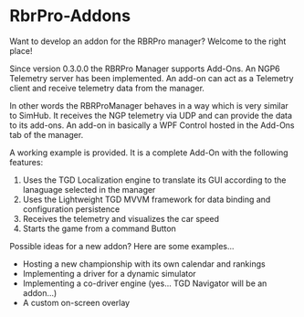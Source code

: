 # RbrPro-Addons
Want to develop an addon for the RBRPro manager? Welcome to the right place!

Since version 0.3.0.0 the RBRPro Manager supports Add-Ons. An NGP6 Telemetry server has been implemented. An add-on can act as a Telemetry client and receive telemetry data from the manager.

In other words the RBRProManager behaves in a way which is very similar to SimHub. It receives the NGP telemetry via UDP and can provide the data to its add-ons.
An add-on in basically a WPF Control hosted in the Add-Ons tab of the manager.

A working example is provided.
It is a complete Add-On with the following features:

1. Uses the TGD Localization engine to translate its GUI according to the lanaguage selected in the manager
2. Uses the Lightweight TGD MVVM framework for data binding and configuration persistence
3. Receives the telemetry and visualizes the car speed
4. Starts the game from a command Button

Possible ideas for a new addon? Here are some examples...

- Hosting a new championship with its own calendar and rankings
- Implementing a driver for a dynamic simulator
- Implementing a co-driver engine (yes... TGD Navigator will be an addon...)
- A custom on-screen overlay


